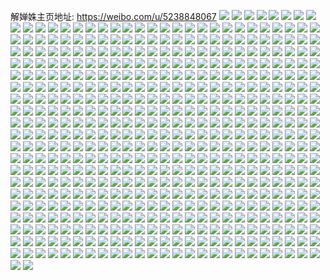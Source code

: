 解婵姝主页地址: https://weibo.com/u/5238848067 
![](https://wx4.sinaimg.cn/mw2000/005IxFHtly1h9jixhx3hij31o0280e81.jpg) 
![](https://wx4.sinaimg.cn/mw2000/005IxFHtly1h8uzhsr3hkj31o0280b2a.jpg) 
![](https://wx4.sinaimg.cn/mw2000/005IxFHtly1h8uzj0gl62j32c0340hdt.jpg) 
![](https://wx4.sinaimg.cn/mw2000/005IxFHtly1h8v0rl3n0vj30wh16vtjm.jpg) 
![](https://wx4.sinaimg.cn/mw2000/005IxFHtly1h7h9q7kjcuj32c0340wnp.jpg) 
![](https://wx4.sinaimg.cn/mw2000/005IxFHtly1h7h9q8rd0fj30xc1a81kx.jpg) 
![](https://wx4.sinaimg.cn/mw2000/005IxFHtly1h7h9xwk79hj32c033v4i3.jpg) 
![](https://wx4.sinaimg.cn/mw2000/005IxFHtly1h6z59knztij30vc15s7j6.jpg) 
![](https://wx4.sinaimg.cn/mw2000/005IxFHtly1h6z59l4xj0j315s0vc7ih.jpg) 
![](https://wx4.sinaimg.cn/mw2000/005IxFHtly1h6z59g32gnj32c0340e81.jpg) 
![](https://wx4.sinaimg.cn/mw2000/005IxFHtly1h6z59fc7bcj32c0340kjl.jpg) 
![](https://wx4.sinaimg.cn/mw2000/005IxFHtly1h6z518f1myj32c03404qq.jpg) 
![](https://wx4.sinaimg.cn/mw2000/005IxFHtly1h6shmy9anjj30u01m4dhs.jpg) 
![](https://wx4.sinaimg.cn/mw2000/005IxFHtly1h6shehufnlj32c0340u0z.jpg) 
![](https://wx4.sinaimg.cn/mw2000/005IxFHtly1h6shdnc5jxj33402c0tlo.jpg) 
![](https://wx4.sinaimg.cn/mw2000/005IxFHtly1h6shdpo63wj33402c0kjn.jpg) 
![](https://wx4.sinaimg.cn/mw2000/005IxFHtly1h6shdtncrxj32c033vqv7.jpg) 
![](https://wx4.sinaimg.cn/mw2000/005IxFHtly1h6shdkds0gj31o0280tl4.jpg) 
![](https://wx4.sinaimg.cn/mw2000/005IxFHtly1h6shll5qtxj30u014ckbj.jpg) 
![](https://wx4.sinaimg.cn/mw2000/005IxFHtly1h6shnrp0v5j30tu0tuwrm.jpg) 
![](https://wx4.sinaimg.cn/mw2000/005IxFHtly1h6shnqxt99j30tu0tujzg.jpg) 
![](https://wx4.sinaimg.cn/mw2000/005IxFHtly1h5qch9gpyvj32c0340u0y.jpg) 
![](https://wx4.sinaimg.cn/mw2000/005IxFHtly1h4wcgkqvtjj30tu0tu7cq.jpg) 
![](https://wx4.sinaimg.cn/mw2000/005IxFHtly1h4wcg18i8aj31420u0k8z.jpg) 
![](https://wx4.sinaimg.cn/mw2000/005IxFHtly1h4wbrwz7ekj31400u07cc.jpg) 
![](https://wx4.sinaimg.cn/mw2000/005IxFHtly1h4wbpx63q4j3340340npf.jpg) 
![](https://wx4.sinaimg.cn/mw2000/005IxFHtly1h4wbpxtjdyj30qr11haju.jpg) 
![](https://wx4.sinaimg.cn/mw2000/005IxFHtly1h4wbpk11pxj30u01hc7c4.jpg) 
![](https://wx4.sinaimg.cn/mw2000/005IxFHtly1h4wbps70vxj32c033vkjl.jpg) 
![](https://wx4.sinaimg.cn/mw2000/005IxFHtly1h4wcok6ujkj33402c0u0z.jpg) 
![](https://wx4.sinaimg.cn/mw2000/005IxFHtly1h4wbr2n6vxj310l0u0jwi.jpg) 
![](https://wx4.sinaimg.cn/mw2000/005IxFHtly1h4wbr1zkodj30u016uqe0.jpg) 
![](https://wx4.sinaimg.cn/mw2000/005IxFHtly1h4wbr07xamj30u01azank.jpg) 
![](https://wx4.sinaimg.cn/mw2000/005IxFHtly1h4wbr1oiijj30u01j2dpi.jpg) 
![](https://wx4.sinaimg.cn/mw2000/005IxFHtly1h4wbr0ttdtj30u012p78n.jpg) 
![](https://wx4.sinaimg.cn/mw2000/005IxFHtly1h4wc1jjrqij30u01337gx.jpg) 
![](https://wx4.sinaimg.cn/mw2000/005IxFHtly1h4wbr2vtg7j30u019qtgd.jpg) 
![](https://wx4.sinaimg.cn/mw2000/005IxFHtly1h4wbr3g6kzj30u01f6k27.jpg) 
![](https://wx4.sinaimg.cn/mw2000/005IxFHtly1h4wbr18jz9j30u01i445c.jpg) 
![](https://wx4.sinaimg.cn/mw2000/005IxFHtly1h4k5pco1q5j32ps1j64qq.jpg) 
![](https://wx4.sinaimg.cn/mw2000/005IxFHtly1h4k5pj4zkvj30wh0ubkb4.jpg) 
![](https://wx4.sinaimg.cn/mw2000/005IxFHtly1h4k5pair57j32c02c0x6p.jpg) 
![](https://wx4.sinaimg.cn/mw2000/005IxFHtly1h4k5pijbidj31hc1hcno4.jpg) 
![](https://wx4.sinaimg.cn/mw2000/005IxFHtly1h4k5pg5inoj31o02801ky.jpg) 
![](https://wx4.sinaimg.cn/mw2000/005IxFHtly1h4k5pgsvsmj31l22bhhdt.jpg) 
![](https://wx4.sinaimg.cn/mw2000/005IxFHtly1h4k5pe4vlcj31o0280u0x.jpg) 
![](https://wx4.sinaimg.cn/mw2000/005IxFHtly1h3u67oa5hwj30ub0uewrw.jpg) 
![](https://wx4.sinaimg.cn/mw2000/005IxFHtly1h3u5wscutkj32ys280x6p.jpg) 
![](https://wx4.sinaimg.cn/mw2000/005IxFHtly1h3u5wt020jj30wh0wddsr.jpg) 
![](https://wx4.sinaimg.cn/mw2000/005IxFHtly1h3u5wvkyplj32c02c0x6q.jpg) 
![](https://wx4.sinaimg.cn/mw2000/005IxFHtly1h3u66wiu1ij30wi1yc1jc.jpg) 
![](https://wx4.sinaimg.cn/mw2000/005IxFHtly1h3u68285v1j31lg27yhdt.jpg) 
![](https://wx4.sinaimg.cn/mw2000/005IxFHtly1h3u66cg5tqj30wi1ef491.jpg) 
![](https://wx4.sinaimg.cn/mw2000/005IxFHtly1h3u66ep97pj30wi0hwwjs.jpg) 
![](https://wx4.sinaimg.cn/mw2000/005IxFHtly1h3u68ngxzkj30u00viqd6.jpg) 
![](https://wx4.sinaimg.cn/mw2000/005IxFHtly1h2oj27dl38j31hc1hchdt.jpg) 
![](https://wx4.sinaimg.cn/mw2000/005IxFHtly1h2oj24i9k9j33403404qs.jpg) 
![](https://wx4.sinaimg.cn/mw2000/005IxFHtly1h2oj20ukn1j3340340x6r.jpg) 
![](https://wx4.sinaimg.cn/mw2000/005IxFHtly1h2oj230ey4j32gh2c0npe.jpg) 
![](https://wx4.sinaimg.cn/mw2000/005IxFHtly1h2oj2bz3vrj32c0340kjo.jpg) 
![](https://wx4.sinaimg.cn/mw2000/005IxFHtly1h2oj1xeam6j33402c0b2b.jpg) 
![](https://wx4.sinaimg.cn/mw2000/005IxFHtly1h2jd306ke0j30wi1ycqj6.jpg) 
![](https://wx4.sinaimg.cn/mw2000/005IxFHtly1h2h675st6xj33402c04qr.jpg) 
![](https://wx4.sinaimg.cn/mw2000/005IxFHtly1h2dfimxeh5j32c0340hdt.jpg) 
![](https://wx4.sinaimg.cn/mw2000/005IxFHtly1h1ooto4wjej31rt1n1hdt.jpg) 
![](https://wx4.sinaimg.cn/mw2000/005IxFHtly1h19lp14t1cj325c2x6e82.jpg) 
![](https://wx4.sinaimg.cn/mw2000/005IxFHtly1h19lp5pzoej32ba32iqv6.jpg) 
![](https://wx4.sinaimg.cn/mw2000/005IxFHtly1h19lozgbs1j32c03407wh.jpg) 
![](https://wx4.sinaimg.cn/mw2000/005IxFHtly1h19lp2hq3wj31nq2tp7qu.jpg) 
![](https://wx4.sinaimg.cn/mw2000/005IxFHtly1h19lp3vigsj32c0340qv5.jpg) 
![](https://wx4.sinaimg.cn/mw2000/005IxFHtly1h19lp9c3cgj31xn2tn4qq.jpg) 
![](https://wx4.sinaimg.cn/mw2000/005IxFHtly1h19lqenp6cj32c0340kjm.jpg) 
![](https://wx4.sinaimg.cn/mw2000/005IxFHtly1h19loxbw5nj32c03407wj.jpg) 
![](https://wx4.sinaimg.cn/mw2000/005IxFHtly1h19lp1u2pbj31nq2nwqmb.jpg) 
![](https://wx4.sinaimg.cn/mw2000/005IxFHtly1h13j7jj0u9j31pu2bnnpd.jpg) 
![](https://wx4.sinaimg.cn/mw2000/005IxFHtly1h13j7in8ltj31o125anpd.jpg) 
![](https://wx4.sinaimg.cn/mw2000/005IxFHtly1h12dydc0t3j31ho1zk7wh.jpg) 
![](https://wx4.sinaimg.cn/mw2000/005IxFHtly1h10cfekwfzj31o02804qq.jpg) 
![](https://wx4.sinaimg.cn/mw2000/005IxFHtly1h10cephq6wj32og1j6qv5.jpg) 
![](https://wx4.sinaimg.cn/mw2000/005IxFHtly1h0tf93lawsj30wi1yc4qp.jpg) 
![](https://wx4.sinaimg.cn/mw2000/005IxFHtly1h0tfg8p5ddj30uk1b1gqx.jpg) 
![](https://wx4.sinaimg.cn/mw2000/005IxFHtly1h0tf89ha5gj30tz0zyjs0.jpg) 
![](https://wx4.sinaimg.cn/mw2000/005IxFHtly1h0t2hb11ioj329s312u0x.jpg) 
![](https://wx4.sinaimg.cn/mw2000/005IxFHtly1h0t2ha82ipj315o1sp1kx.jpg) 
![](https://wx4.sinaimg.cn/mw2000/005IxFHtly1h0opq2e48uj30wi1yce82.jpg) 
![](https://wx4.sinaimg.cn/mw2000/005IxFHtly1h0e1ckxykjj31o0280nnn.jpg) 
![](https://wx4.sinaimg.cn/mw2000/005IxFHtly1h02i7881c7j31o02801ky.jpg) 
![](https://wx4.sinaimg.cn/mw2000/005IxFHtly1gz5a8iwnk1j30wi1ycwvj.jpg) 
![](https://wx4.sinaimg.cn/mw2000/005IxFHtly1gz5a8i8g3xj32c0340x6q.jpg) 
![](https://wx4.sinaimg.cn/mw2000/005IxFHtly1gz5a8c5cyhj32c03404qp.jpg) 
![](https://wx4.sinaimg.cn/mw2000/005IxFHtly1gz5a8cyp07j311c3404qp.jpg) 
![](https://wx4.sinaimg.cn/mw2000/005IxFHtly1gywysdbwrnj32c0340b2a.jpg) 
![](https://wx4.sinaimg.cn/mw2000/005IxFHtly1gy5frgl52uj31fo26lb29.jpg) 
![](https://wx4.sinaimg.cn/mw2000/005IxFHtly1gy5frfvnluj31ic242e81.jpg) 
![](https://wx4.sinaimg.cn/mw2000/005IxFHtly1gxqih0i4ugj32c02c0e83.jpg) 
![](https://wx4.sinaimg.cn/mw2000/005IxFHtly1gxoq6kittkj30wi1yc4j9.jpg) 
![](https://wx4.sinaimg.cn/mw2000/005IxFHtly1gxoq6m8mksj32792bb7wi.jpg) 
![](https://wx4.sinaimg.cn/mw2000/005IxFHtly1gxoq6k4oosj32c02xnqv6.jpg) 
![](https://wx4.sinaimg.cn/mw2000/005IxFHtly1gxoq6lenbuj30wi1mlwkc.jpg) 
![](https://wx4.sinaimg.cn/mw2000/005IxFHtly1gxoq6kut15j309807qjs0.jpg) 
![](https://wx4.sinaimg.cn/mw2000/005IxFHtly1gxdq26csxvj32312311kn.jpg) 
![](https://wx4.sinaimg.cn/mw2000/005IxFHtly1gxdq2cscjnj32801o0x6p.jpg) 
![](https://wx4.sinaimg.cn/mw2000/005IxFHtly1gxdq2e60xvj31sx0u07h2.jpg) 
![](https://wx4.sinaimg.cn/mw2000/005IxFHtly1gxdq237g78j30u00u0di8.jpg) 
![](https://wx4.sinaimg.cn/mw2000/005IxFHtly1gxdq28trprj33402c04qr.jpg) 
![](https://wx4.sinaimg.cn/mw2000/005IxFHtly1gxdq254w9hj32c02c0u0y.jpg) 
![](https://wx4.sinaimg.cn/mw2000/005IxFHtly1gwu3i17hjqj30ty1hok71.jpg) 
![](https://wx4.sinaimg.cn/mw2000/005IxFHtly1gwu3dgaqkwj30rk3407wh.jpg) 
![](https://wx4.sinaimg.cn/mw2000/005IxFHtly1gwu3diqn61j315o32s7wh.jpg) 
![](https://wx4.sinaimg.cn/mw2000/005IxFHtly1gwu3i0p6i9j30u00u04fq.jpg) 
![](https://wx4.sinaimg.cn/mw2000/005IxFHtly1gwfu0cy01xj323r20oe7b.jpg) 
![](https://wx4.sinaimg.cn/mw2000/005IxFHtly1gwfu0951mxj33402c07wj.jpg) 
![](https://wx4.sinaimg.cn/mw2000/005IxFHtly1gwfu0a0uj5j32c016a4qp.jpg) 
![](https://wx4.sinaimg.cn/mw2000/005IxFHtly1gwfu0by0ovj3340340qv7.jpg) 
![](https://wx4.sinaimg.cn/mw2000/005IxFHtly1gwfu063236j32c033y7wj.jpg) 
![](https://wx4.sinaimg.cn/mw2000/005IxFHtly1gwfu0al3ogj30wi1uzgzo.jpg) 
![](https://wx4.sinaimg.cn/mw2000/005IxFHtly1gwfu0dt0soj30wi081dgv.jpg) 
![](https://wx4.sinaimg.cn/mw2000/005IxFHtly1gwfu0dlgkzj30xc1knqky.jpg) 
![](https://wx4.sinaimg.cn/mw2000/005IxFHtly1gwfu07n1s4j32c0340hdw.jpg) 
![](https://wx4.sinaimg.cn/mw2000/005IxFHtly1gw8y2l8t3bj31o0280b2a.jpg) 
![](https://wx4.sinaimg.cn/mw2000/005IxFHtly1gw8y2iqhgcj31o0280b2a.jpg) 
![](https://wx4.sinaimg.cn/mw2000/005IxFHtly1gv7t190o08j615o2veaz102.jpg) 
![](https://wx4.sinaimg.cn/mw2000/005IxFHtly1gv7tiuqwuej615n1q6k6o02.jpg) 
![](https://wx4.sinaimg.cn/mw2000/005IxFHtly1gv7t1vq217j626o0q87nq02.jpg) 
![](https://wx4.sinaimg.cn/mw2000/005IxFHtly1gv7sxl0sh3j633y1m3qv502.jpg) 
![](https://wx4.sinaimg.cn/mw2000/005IxFHtly1gumc47ip1dj61we1web2902.jpg) 
![](https://wx4.sinaimg.cn/mw2000/005IxFHtly1gumc4543xlj62c02c0kjl02.jpg) 
![](https://wx4.sinaimg.cn/mw2000/005IxFHtly1gumc48ipcnj30z00iuadv.jpg) 
![](https://wx4.sinaimg.cn/mw2000/005IxFHtly1gumc994hr3j30wi0rmmzx.jpg) 
![](https://wx4.sinaimg.cn/mw2000/005IxFHtly1guk0frdezuj615o1qi1cu02.jpg) 
![](https://wx4.sinaimg.cn/mw2000/005IxFHtly1gu1hgtje1pj30xc16ctdw.jpg) 
![](https://wx4.sinaimg.cn/mw2000/005IxFHtly1gswwv9gohpj323e2tqnpd.jpg) 
![](https://wx4.sinaimg.cn/mw2000/005IxFHtly1gswwv89xsej32622s7npd.jpg) 
![](https://wx4.sinaimg.cn/mw2000/005IxFHtly1gswwv6th1gj33402c01ky.jpg) 
![](https://wx4.sinaimg.cn/mw2000/005IxFHtly1gswwv4xwzij316o0wwtis.jpg) 
![](https://wx4.sinaimg.cn/mw2000/005IxFHtly1gsviv73bmhj333n1ksx6p.jpg) 
![](https://wx4.sinaimg.cn/mw2000/005IxFHtly1gsgxdtqr4gj33402c0kjn.jpg) 
![](https://wx4.sinaimg.cn/mw2000/005IxFHtly1gsgxdw5cisj33402by7wi.jpg) 
![](https://wx4.sinaimg.cn/mw2000/005IxFHtly1gsgxdv1fqkj31n8173u0x.jpg) 
![](https://wx4.sinaimg.cn/mw2000/005IxFHtly1gseggvg55mj33402c0e86.jpg) 
![](https://wx4.sinaimg.cn/mw2000/005IxFHtly1gsddn9ba8pj33402et7wm.jpg) 
![](https://wx4.sinaimg.cn/mw2000/005IxFHtly1gsddnfdp4xj33402c0kjl.jpg) 
![](https://wx4.sinaimg.cn/mw2000/005IxFHtly1gsddz7cs2qj32c02c07wh.jpg) 
![](https://wx4.sinaimg.cn/mw2000/005IxFHtly1gsddndg0pyj32c02c04qp.jpg) 
![](https://wx4.sinaimg.cn/mw2000/005IxFHtly1gs3nt6aj17j30wh12jgzh.jpg) 
![](https://wx4.sinaimg.cn/mw2000/005IxFHtly1gs1t4ih3x8j30rs1ej178.jpg) 
![](https://wx4.sinaimg.cn/mw2000/005IxFHtly1gs1t4kydf0j30rs172gxv.jpg) 
![](https://wx4.sinaimg.cn/mw2000/005IxFHtly1gs1t4lpehnj32c0340nbk.jpg) 
![](https://wx4.sinaimg.cn/mw2000/005IxFHtly1gs1xap3bcbj322h2lxkjl.jpg) 
![](https://wx4.sinaimg.cn/mw2000/005IxFHtly1grybop3hkbj33402c00yv.jpg) 
![](https://wx4.sinaimg.cn/mw2000/005IxFHtly1grpvb65uq2j32c0340qv5.jpg) 
![](https://wx4.sinaimg.cn/mw2000/005IxFHtly1grlfbxnkigj32c033yu0y.jpg) 
![](https://wx4.sinaimg.cn/mw2000/005IxFHtly1gr9v476rfsj32c0340qv6.jpg) 
![](https://wx4.sinaimg.cn/mw2000/005IxFHtly1gr9v48oulpj32c0340kjm.jpg) 
![](https://wx4.sinaimg.cn/mw2000/005IxFHtly1gr9v4c0dffj33402c04qq.jpg) 
![](https://wx4.sinaimg.cn/mw2000/005IxFHtly1gr9v44rl9dj32ro2askjl.jpg) 
![](https://wx4.sinaimg.cn/mw2000/005IxFHtly1gr9v4a9x6gj32c0340npd.jpg) 
![](https://wx4.sinaimg.cn/mw2000/005IxFHtly1gr9v45sr2jj33402c0u0x.jpg) 
![](https://wx4.sinaimg.cn/mw2000/005IxFHtly1gr9v43xdsvj324l2pkb29.jpg) 
![](https://wx4.sinaimg.cn/mw2000/005IxFHtly1gr9uf25bwsj32c0340qv6.jpg) 
![](https://wx4.sinaimg.cn/mw2000/005IxFHtly1gr9uez451lj33402c07wj.jpg) 
![](https://wx4.sinaimg.cn/mw2000/005IxFHtly1gr9v4cx3tbj33402c0ni4.jpg) 
![](https://wx4.sinaimg.cn/mw2000/005IxFHtly1gr9v4en6v8j33402c04qp.jpg) 
![](https://wx4.sinaimg.cn/mw2000/005IxFHtly1gr9uf9byozj33402c07wj.jpg) 
![](https://wx4.sinaimg.cn/mw2000/005IxFHtly1gr9v42xaxdj33332bbkjm.jpg) 
![](https://wx4.sinaimg.cn/mw2000/005IxFHtly1gr9v4g9qlyj32c03401kz.jpg) 
![](https://wx4.sinaimg.cn/mw2000/005IxFHtly1gr9v5gvth4j33402c0b2b.jpg) 
![](https://wx4.sinaimg.cn/mw2000/005IxFHtly1gr8y2jf695j31sc2dstg7.jpg) 
![](https://wx4.sinaimg.cn/mw2000/005IxFHtly1gr8y2kvcvej32c02c01kx.jpg) 
![](https://wx4.sinaimg.cn/mw2000/005IxFHtly1gr8y2hltrhj32c02c0b29.jpg) 
![](https://wx4.sinaimg.cn/mw2000/005IxFHtly1gqtsksam7nj32c02pp7wi.jpg) 
![](https://wx4.sinaimg.cn/mw2000/005IxFHtly1gqtsrwsfbrj32c02a7hdt.jpg) 
![](https://wx4.sinaimg.cn/mw2000/005IxFHtly1gqpbkyoz9vj33402c07wi.jpg) 
![](https://wx4.sinaimg.cn/mw2000/005IxFHtly1gqpbkujfs5j32c02c0qv5.jpg) 
![](https://wx4.sinaimg.cn/mw2000/005IxFHtly1gqpbkvzrtpj32c02c07wh.jpg) 
![](https://wx4.sinaimg.cn/mw2000/005IxFHtly1gqpbudidlmj32c02c0b29.jpg) 
![](https://wx4.sinaimg.cn/mw2000/005IxFHtly1gqosnh18yyj30u00u0h1j.jpg) 
![](https://wx4.sinaimg.cn/mw2000/005IxFHtly1gqfvw1px4hj31r71mf4qp.jpg) 
![](https://wx4.sinaimg.cn/mw2000/005IxFHtly1gqfoa592acj32bb3321ky.jpg) 
![](https://wx4.sinaimg.cn/mw2000/005IxFHtly1gq91vz3yjnj32c0340b2f.jpg) 
![](https://wx4.sinaimg.cn/mw2000/005IxFHtly1gq91vwlgq7j32c0340hdy.jpg) 
![](https://wx4.sinaimg.cn/mw2000/005IxFHtly1gq8uxp10o8j32c02c0qv5.jpg) 
![](https://wx4.sinaimg.cn/mw2000/005IxFHtly1gprsanus4zj31vm2mk4qp.jpg) 
![](https://wx4.sinaimg.cn/mw2000/005IxFHtly1gprsb175nlj32ao2lku0x.jpg) 
![](https://wx4.sinaimg.cn/mw2000/005IxFHtly1gprsawrsomj32c02z8qv6.jpg) 
![](https://wx4.sinaimg.cn/mw2000/005IxFHtly1gprsapic52j325n2hj4qp.jpg) 
![](https://wx4.sinaimg.cn/mw2000/005IxFHtly1gprsfiojk6j32c02hw4qs.jpg) 
![](https://wx4.sinaimg.cn/mw2000/005IxFHtly1gprsaqy6u0j31w928vql0.jpg) 
![](https://wx4.sinaimg.cn/mw2000/005IxFHtly1gprsbxhcx2j31tc2e4h6n.jpg) 
![](https://wx4.sinaimg.cn/mw2000/005IxFHtly1gprsamb6hoj31x41x61f5.jpg) 
![](https://wx4.sinaimg.cn/mw2000/005IxFHtly1gprsb3a0jmj32zl1up4qp.jpg) 
![](https://wx4.sinaimg.cn/mw2000/005IxFHtly1gprsaza9t7j324k2kphdt.jpg) 
![](https://wx4.sinaimg.cn/mw2000/005IxFHtly1gprb230vi4j32c02c0kjl.jpg) 
![](https://wx4.sinaimg.cn/mw2000/005IxFHtly1gpf1bf48twj30rq25w4qp.jpg) 
![](https://wx4.sinaimg.cn/mw2000/005IxFHtly1gpf1f2wequj32c0340e82.jpg) 
![](https://wx4.sinaimg.cn/mw2000/005IxFHtly1gpf1b7sly9j30kw1yntgw.jpg) 
![](https://wx4.sinaimg.cn/mw2000/005IxFHtly1gpf1banrbaj32c0340qva.jpg) 
![](https://wx4.sinaimg.cn/mw2000/005IxFHtly1gpf1be4jsej32c03407wi.jpg) 
![](https://wx4.sinaimg.cn/mw2000/005IxFHtly1gpf1bcrgoxj33402c0b2d.jpg) 
![](https://wx4.sinaimg.cn/mw2000/005IxFHtly1gpf1bgdy9ij32802yokjm.jpg) 
![](https://wx4.sinaimg.cn/mw2000/005IxFHtly1gpf1f5swfnj33402c0e85.jpg) 
![](https://wx4.sinaimg.cn/mw2000/005IxFHtly1gpf1b7gnqhj30kw0k00wi.jpg) 
![](https://wx4.sinaimg.cn/mw2000/005IxFHtly1gpf1b6i8ipj32c02c0kjw.jpg) 
![](https://wx4.sinaimg.cn/mw2000/005IxFHtly1gp6gq6n24ij32c02c0npd.jpg) 
![](https://wx4.sinaimg.cn/mw2000/005IxFHtly1gp5flg8i1kj32c02c0npd.jpg) 
![](https://wx4.sinaimg.cn/mw2000/005IxFHtly1gp4nj7shguj32c02c0npe.jpg) 
![](https://wx4.sinaimg.cn/mw2000/005IxFHtly1gp4njhfkbjj32c02c0npe.jpg) 
![](https://wx4.sinaimg.cn/mw2000/005IxFHtly1gp4njfwwxhj32c02c0u0y.jpg) 
![](https://wx4.sinaimg.cn/mw2000/005IxFHtly1gp4njdcxx3j32c0340npe.jpg) 
![](https://wx4.sinaimg.cn/mw2000/005IxFHtly1gp4njet2frj32c02c04qr.jpg) 
![](https://wx4.sinaimg.cn/mw2000/005IxFHtly1gp4nj91217j32802yoe82.jpg) 
![](https://wx4.sinaimg.cn/mw2000/005IxFHtly1gp4njb7r9mj30kw0qfdlh.jpg) 
![](https://wx4.sinaimg.cn/mw2000/005IxFHtly1gp4njato35j32802yo4qq.jpg) 
![](https://wx4.sinaimg.cn/mw2000/005IxFHtly1gp4njc613xj333y25b4qp.jpg) 
![](https://wx4.sinaimg.cn/mw2000/005IxFHtly1goxo800yoaj31cw0u0jy7.jpg) 
![](https://wx4.sinaimg.cn/mw2000/005IxFHtly1goxlwtsn78j325521vx6p.jpg) 
![](https://wx4.sinaimg.cn/mw2000/005IxFHtly1got0zji8z6j32c03404qp.jpg) 
![](https://wx4.sinaimg.cn/mw2000/005IxFHtly1gooas8zbnvj31o0280b29.jpg) 
![](https://wx4.sinaimg.cn/mw2000/005IxFHtly1gohffcrixij32c02c0b29.jpg) 
![](https://wx4.sinaimg.cn/mw2000/005IxFHtly1gohffqammjj31o0280b29.jpg) 
![](https://wx4.sinaimg.cn/mw2000/005IxFHtly1gofxa72mwzj32bb332b2a.jpg) 
![](https://wx4.sinaimg.cn/mw2000/005IxFHtly1gofxa831ntj31qh2bbhdt.jpg) 
![](https://wx4.sinaimg.cn/mw2000/005IxFHtly1gof61ge983j30wh09uq3p.jpg) 
![](https://wx4.sinaimg.cn/mw2000/005IxFHtly1godzjb1u81j31o0280hdt.jpg) 
![](https://wx4.sinaimg.cn/mw2000/005IxFHtly1godzjbyms8j31o0280hdt.jpg) 
![](https://wx4.sinaimg.cn/mw2000/005IxFHtly1gnvbic1fzaj32c02c01ky.jpg) 
![](https://wx4.sinaimg.cn/mw2000/005IxFHtly1gnubmk6eafj33402c04qr.jpg) 
![](https://wx4.sinaimg.cn/mw2000/005IxFHtly1gqv2cthzc3j31mc25s1kx.jpg) 
![](https://wx4.sinaimg.cn/mw2000/005IxFHtly1gnubmdz61dj33402c01kz.jpg) 
![](https://wx4.sinaimg.cn/mw2000/005IxFHtly1gnubmu7p4ij31sl1uutfo.jpg) 
![](https://wx4.sinaimg.cn/mw2000/005IxFHtly1gqv2cvhjvej31mc25sh7o.jpg) 
![](https://wx4.sinaimg.cn/mw2000/005IxFHtly1gnubmndc8ej33402c0hdu.jpg) 
![](https://wx4.sinaimg.cn/mw2000/005IxFHtly1gnqwrztd1ej30rs0vwahr.jpg) 
![](https://wx4.sinaimg.cn/mw2000/005IxFHtly1gnqwrwyywpj30rs0u7dp0.jpg) 
![](https://wx4.sinaimg.cn/mw2000/005IxFHtly1gnqwrz7sxij30rs0zy47m.jpg) 
![](https://wx4.sinaimg.cn/mw2000/005IxFHtly1gnqwrycrwsj30rs10udsj.jpg) 
![](https://wx4.sinaimg.cn/mw2000/005IxFHtly1gnk3cvwsmcj3340340hdu.jpg) 
![](https://wx4.sinaimg.cn/mw2000/005IxFHtly1gnk3cueavbj32c0340hdu.jpg) 
![](https://wx4.sinaimg.cn/mw2000/005IxFHtly1gnk3cqqt5dj3340340b2a.jpg) 
![](https://wx4.sinaimg.cn/mw2000/005IxFHtly1gnk3cssmy3j3340340kjo.jpg) 
![](https://wx4.sinaimg.cn/mw2000/005IxFHtly1gnk3cp3dz5j30rs2kq7lx.jpg) 
![](https://wx4.sinaimg.cn/mw2000/005IxFHtly1gnk3co44k3j32bb2bb1ky.jpg) 
![](https://wx4.sinaimg.cn/mw2000/005IxFHtly1gnithn5jv0j30rs55119h.jpg) 
![](https://wx4.sinaimg.cn/mw2000/005IxFHtly1gnge7pqj0ij32c0340u0x.jpg) 
![](https://wx4.sinaimg.cn/mw2000/005IxFHtly1gnge7p2bzzj32c0340kjl.jpg) 
![](https://wx4.sinaimg.cn/mw2000/005IxFHtly1gncccjokkkj32c02c0wxk.jpg) 
![](https://wx4.sinaimg.cn/mw2000/005IxFHtly1gn63mx9sxbj334033yhdv.jpg) 
![](https://wx4.sinaimg.cn/mw2000/005IxFHtly1gn51dnc1wyj32yo2yo4qq.jpg) 
![](https://wx4.sinaimg.cn/mw2000/005IxFHtly1gn3qfvm3qgj30wh0ohq4j.jpg) 
![](https://wx4.sinaimg.cn/mw2000/005IxFHtly1gmuhmke5f1j330h30hhdu.jpg) 
![](https://wx4.sinaimg.cn/mw2000/005IxFHtly1gmk6kd4bgnj32c03401kz.jpg) 
![](https://wx4.sinaimg.cn/mw2000/005IxFHtly1gmk6kbqvu8j3340340x6r.jpg) 
![](https://wx4.sinaimg.cn/mw2000/005IxFHtly1gmeeopmjshj32c02c0u0x.jpg) 
![](https://wx4.sinaimg.cn/mw2000/005IxFHtly1gma4t0pc3uj32c02c0n2h.jpg) 
![](https://wx4.sinaimg.cn/mw2000/005IxFHtly1gm7k2gxuo6j30u00n3e81.jpg) 
![](https://wx4.sinaimg.cn/mw2000/005IxFHtly1gm7juzi6hrj33402c0hdt.jpg) 
![](https://wx4.sinaimg.cn/mw2000/005IxFHtly1gm7juw59qcj32c02c0npd.jpg) 
![](https://wx4.sinaimg.cn/mw2000/005IxFHtly1gm7juyuaucj30wi05mjrp.jpg) 
![](https://wx4.sinaimg.cn/mw2000/005IxFHtly1gm7juslmhqj32yo2yox6q.jpg) 
![](https://wx4.sinaimg.cn/mw2000/005IxFHtly1gm7juyptqej30wi0e5mzp.jpg) 
![](https://wx4.sinaimg.cn/mw2000/005IxFHtly1gm6bq5oixzj32c0340b2b.jpg) 
![](https://wx4.sinaimg.cn/mw2000/005IxFHtly1gm6bqiamwdj32c02c07wh.jpg) 
![](https://wx4.sinaimg.cn/mw2000/005IxFHtly1gm6bqbi6pyj33402c04qq.jpg) 
![](https://wx4.sinaimg.cn/mw2000/005IxFHtly1gm6bqowid2j32c02c04qq.jpg) 
![](https://wx4.sinaimg.cn/mw2000/005IxFHtly1gm6bpzesonj32c02c0b29.jpg) 
![](https://wx4.sinaimg.cn/mw2000/005IxFHtly1gm6bqd95szj30wh0mntba.jpg) 
![](https://wx4.sinaimg.cn/mw2000/005IxFHtly1gm6bqdz6tmj32s31ctnmf.jpg) 
![](https://wx4.sinaimg.cn/mw2000/005IxFHtly1gm6bqgpzv0j32c02c04ke.jpg) 
![](https://wx4.sinaimg.cn/mw2000/005IxFHtly1gm6bqkk7oej30u00k0763.jpg) 
![](https://wx4.sinaimg.cn/mw2000/005IxFHtly1gm6bq1lzljj31o018zh65.jpg) 
![](https://wx4.sinaimg.cn/mw2000/005IxFHtly1gm6bqf5usgj324w24wtna.jpg) 
![](https://wx4.sinaimg.cn/mw2000/005IxFHtly1gm6bqlh0m0j33402c07wh.jpg) 
![](https://wx4.sinaimg.cn/mw2000/005IxFHtly1gm6bq7qb55j32c02c04qp.jpg) 
![](https://wx4.sinaimg.cn/mw2000/005IxFHtly1gm6bqqiqilj32c02c07wh.jpg) 
![](https://wx4.sinaimg.cn/mw2000/005IxFHtly1gm3fm5rlooj30wh0ha0uc.jpg) 
![](https://wx4.sinaimg.cn/mw2000/005IxFHtly1gm3fm3vwegj30ku1cg78p.jpg) 
![](https://wx4.sinaimg.cn/mw2000/005IxFHtly1gm3fphpjj0j30wg1h2n1t.jpg) 
![](https://wx4.sinaimg.cn/mw2000/005IxFHtly1gm3fm5htx4j30wi1eaq83.jpg) 
![](https://wx4.sinaimg.cn/mw2000/005IxFHtly1gm3fm43xt5j30ku11wae4.jpg) 
![](https://wx4.sinaimg.cn/mw2000/005IxFHtly1gm3fm57l47j30wi16nq84.jpg) 
![](https://wx4.sinaimg.cn/mw2000/005IxFHtly1glzdkqxl88j33402c01ky.jpg) 
![](https://wx4.sinaimg.cn/mw2000/005IxFHtly1gly7cmkhvpj32c02c0kjl.jpg) 
![](https://wx4.sinaimg.cn/mw2000/005IxFHtly1glsezw6xrzj30wi0l1dis.jpg) 
![](https://wx4.sinaimg.cn/mw2000/005IxFHtly1glruwjyg3aj322o3414qq.jpg) 
![](https://wx4.sinaimg.cn/mw2000/005IxFHtly1glruwlj3oaj3341341npg.jpg) 
![](https://wx4.sinaimg.cn/mw2000/005IxFHtly1glr6wlebcbj33402c0tj4.jpg) 
![](https://wx4.sinaimg.cn/mw2000/005IxFHtly1gljr09ouvaj30rs15ona6.jpg) 
![](https://wx4.sinaimg.cn/mw2000/005IxFHtly1glc80xv7ioj30wh12jtdq.jpg) 
![](https://wx4.sinaimg.cn/mw2000/005IxFHtly1gl9avcyhzpj33402c04qq.jpg) 
![](https://wx4.sinaimg.cn/mw2000/005IxFHtly1gl9av7g9u1j31m61ee1kx.jpg) 
![](https://wx4.sinaimg.cn/mw2000/005IxFHtly1gl9avl2xlhj32c02c0kjm.jpg) 
![](https://wx4.sinaimg.cn/mw2000/005IxFHtly1gl9avjdbw0j32c02c0b2a.jpg) 
![](https://wx4.sinaimg.cn/mw2000/005IxFHtly1gl9avifkioj32by1ulu0x.jpg) 
![](https://wx4.sinaimg.cn/mw2000/005IxFHtly1gl9av8p2atj33402c07wi.jpg) 
![](https://wx4.sinaimg.cn/mw2000/005IxFHtly1gl9avp7zlrj33402c0b2d.jpg) 
![](https://wx4.sinaimg.cn/mw2000/005IxFHtly1gl9avmlkfej32c02c0u0y.jpg) 
![](https://wx4.sinaimg.cn/mw2000/005IxFHtly1gl9avb4ukdj32c02c04qp.jpg) 
![](https://wx4.sinaimg.cn/mw2000/005IxFHtly1gl7f2m8av9j31o01o0b29.jpg) 
![](https://wx4.sinaimg.cn/mw2000/005IxFHtly1gl7f2n0ovrj31vw1grnb8.jpg) 
![](https://wx4.sinaimg.cn/mw2000/005IxFHtly1gl7f2krw7jj32yo280u0z.jpg) 
![](https://wx4.sinaimg.cn/mw2000/005IxFHtly1gl7f2nql0zj32c0340b2a.jpg) 
![](https://wx4.sinaimg.cn/mw2000/005IxFHtly1gli3x5850vj334033yb2d.jpg) 
![](https://wx4.sinaimg.cn/mw2000/005IxFHtly1gl7f2omigfj31o01o0npd.jpg) 
![](https://wx4.sinaimg.cn/mw2000/005IxFHtly1gkuw0s68ulj30wi1ycu13.jpg) 
![](https://wx4.sinaimg.cn/mw2000/005IxFHtly1gkuw4zypilj33402c0azw.jpg) 
![](https://wx4.sinaimg.cn/mw2000/005IxFHtly1gkuw4te4s3j32802yoqvf.jpg) 
![](https://wx4.sinaimg.cn/mw2000/005IxFHtly1gkt2xm5o5vj30wi1ycx6q.jpg) 
![](https://wx4.sinaimg.cn/mw2000/005IxFHtly1gkt2upjxftj31o0280npd.jpg) 
![](https://wx4.sinaimg.cn/mw2000/005IxFHtly1gkq8eg3muvj32yo280e8d.jpg) 
![](https://wx4.sinaimg.cn/mw2000/005IxFHtly1gkq8ebs04uj333y1x5u0x.jpg) 
![](https://wx4.sinaimg.cn/mw2000/005IxFHtly1gknedr4rmmj313u0tu1kx.jpg) 
![](https://wx4.sinaimg.cn/mw2000/005IxFHtly1gkne883q4qj33402c0e82.jpg) 
![](https://wx4.sinaimg.cn/mw2000/005IxFHtly1gknedtaud5j30u00mih8w.jpg) 
![](https://wx4.sinaimg.cn/mw2000/005IxFHtly1gkmoiwa0y1j32c0340qv6.jpg) 
![](https://wx4.sinaimg.cn/mw2000/005IxFHtly1gk6jof6qfwj32yo280x6q.jpg) 
![](https://wx4.sinaimg.cn/mw2000/005IxFHtly1gk6jobacq0j32yo280e83.jpg) 
![](https://wx4.sinaimg.cn/mw2000/005IxFHtly1gk6jo6gf0dj32yo280b2b.jpg) 
![](https://wx4.sinaimg.cn/mw2000/005IxFHtly1gk2x4auanrj32c02lhe81.jpg) 
![](https://wx4.sinaimg.cn/mw2000/005IxFHtly1gjtrgnps3vj31z41clx6q.jpg) 
![](https://wx4.sinaimg.cn/mw2000/005IxFHtly1gji6gsi7o5j33y82you0z.jpg) 
![](https://wx4.sinaimg.cn/mw2000/005IxFHtly1gjfbv1hemqj32yo280npg.jpg) 
![](https://wx4.sinaimg.cn/mw2000/005IxFHtly1gjfbv571v3j32yo280e84.jpg) 
![](https://wx4.sinaimg.cn/mw2000/005IxFHtly1gjfbv6urvfj31kw16onpe.jpg) 
![](https://wx4.sinaimg.cn/mw2000/005IxFHtly1gjfbva82eoj31404jm1l1.jpg) 
![](https://wx4.sinaimg.cn/mw2000/005IxFHtly1gjfbvc3d7aj31401o2kjl.jpg) 
![](https://wx4.sinaimg.cn/mw2000/005IxFHtly1gjfbvd2c4hj310r1i37wh.jpg) 
![](https://wx4.sinaimg.cn/mw2000/005IxFHtly1gjfbvfgk8kj32x12c04qr.jpg) 
![](https://wx4.sinaimg.cn/mw2000/005IxFHtly1gjfbvhva55j31403tax6r.jpg) 
![](https://wx4.sinaimg.cn/mw2000/005IxFHtly1gjfbvob45gj31403ahb2b.jpg) 
![](https://wx4.sinaimg.cn/mw2000/005IxFHtly1gjfbvk3rp9j31402yte83.jpg) 
![](https://wx4.sinaimg.cn/mw2000/005IxFHtly1gjfbvm7l9cj316o1kw4qq.jpg) 
![](https://wx4.sinaimg.cn/mw2000/005IxFHtly1gjfbw0e01oj32yo280qv7.jpg) 
![](https://wx4.sinaimg.cn/mw2000/005IxFHtly1gjfbvpgcaaj316o1kwhdt.jpg) 
![](https://wx4.sinaimg.cn/mw2000/005IxFHtly1gjfbvqven0j31kw16ox6p.jpg) 
![](https://wx4.sinaimg.cn/mw2000/005IxFHtly1gjfbvtikzkj31z41z4hdw.jpg) 
![](https://wx4.sinaimg.cn/mw2000/005IxFHtly1gjfbvuxqddj31401o24qq.jpg) 
![](https://wx4.sinaimg.cn/mw2000/005IxFHtly1gjfbvxefrpj31z41z47wk.jpg) 
![](https://wx4.sinaimg.cn/mw2000/005IxFHtly1gjfbvyfb3kj31401lhb29.jpg) 
![](https://wx4.sinaimg.cn/mw2000/005IxFHtly1gjb3bg0avzj32c0340e84.jpg) 
![](https://wx4.sinaimg.cn/mw2000/005IxFHtly1gj8w7xeo0nj31hc1z4x6p.jpg) 
![](https://wx4.sinaimg.cn/mw2000/005IxFHtly1gj8w7wgkj2j31hc1z4x6p.jpg) 
![](https://wx4.sinaimg.cn/mw2000/005IxFHtly1gizrnc2rzrj30u01pcn5l.jpg) 
![](https://wx4.sinaimg.cn/mw2000/005IxFHtly1gizrnclxm1j30u007ygm7.jpg) 
![](https://wx4.sinaimg.cn/mw2000/005IxFHtly1giymwlpdrnj31z41z4npd.jpg) 
![](https://wx4.sinaimg.cn/mw2000/005IxFHtly1giymvmubdvj31mc1mce81.jpg) 
![](https://wx4.sinaimg.cn/mw2000/005IxFHtly1giw5hf4o4mj30u0140qp8.jpg) 
![](https://wx4.sinaimg.cn/mw2000/005IxFHtly1giw5hcs4hcj30u0140k7n.jpg) 
![](https://wx4.sinaimg.cn/mw2000/005IxFHtly1giw5hdkxnlj30u01404fy.jpg) 
![](https://wx4.sinaimg.cn/mw2000/005IxFHtly1giw5hebctdj30u0140wug.jpg) 
![](https://wx4.sinaimg.cn/mw2000/005IxFHtly1girntknaroj30u014014x.jpg) 
![](https://wx4.sinaimg.cn/mw2000/005IxFHtly1girntl79onj30u0140tll.jpg) 
![](https://wx4.sinaimg.cn/mw2000/005IxFHtly1gilyo3m8q3j30u0140h7e.jpg) 
![](https://wx4.sinaimg.cn/mw2000/005IxFHtly1gikkaba6djj31w01w0npd.jpg) 
![](https://wx4.sinaimg.cn/mw2000/005IxFHtly1gicoh6thcjj31403d8x6p.jpg) 
![](https://wx4.sinaimg.cn/mw2000/005IxFHtly1gicohr4fwkj31401vh4it.jpg) 
![](https://wx4.sinaimg.cn/mw2000/005IxFHtly1giaggtafo9j30u0140as9.jpg) 
![](https://wx4.sinaimg.cn/mw2000/005IxFHtly1giaggupn1kj31s01c0b2a.jpg) 
![](https://wx4.sinaimg.cn/mw2000/005IxFHtly1giaggsi5pcj31400u04bu.jpg) 
![](https://wx4.sinaimg.cn/mw2000/005IxFHtly1gi4m6tz6q3j30u0140tkz.jpg) 
![](https://wx4.sinaimg.cn/mw2000/005IxFHtly1gi4m6t4irnj30u0140qkf.jpg) 
![](https://wx4.sinaimg.cn/mw2000/005IxFHtly1gi4m6s6jfcj30u013hgux.jpg) 
![](https://wx4.sinaimg.cn/mw2000/005IxFHtly1gi4m6rg65tj31hc1z4x6p.jpg) 
![](https://wx4.sinaimg.cn/mw2000/005IxFHtly1gi3ds4z4ptj320s20sb29.jpg) 
![](https://wx4.sinaimg.cn/mw2000/005IxFHtly1gi3ds7fx95j32062oc7wi.jpg) 
![](https://wx4.sinaimg.cn/mw2000/005IxFHtly1ghu86rioybj32he1awhdt.jpg) 
![](https://wx4.sinaimg.cn/mw2000/005IxFHtly1ghmipafp3rj31hc1mbnpe.jpg) 
![](https://wx4.sinaimg.cn/mw2000/005IxFHtly1ghmipbm055j33402c01kz.jpg) 
![](https://wx4.sinaimg.cn/mw2000/005IxFHtly1ghmip9r0cqj31h80ygqup.jpg) 
![](https://wx4.sinaimg.cn/mw2000/005IxFHtly1ghkqyd9pz6j30u00ne14t.jpg) 
![](https://wx4.sinaimg.cn/mw2000/005IxFHtly1gh3v8giav3j30u01401kx.jpg) 
![](https://wx4.sinaimg.cn/mw2000/005IxFHtly1gh3v8g0ws2j30u0140h67.jpg) 
![](https://wx4.sinaimg.cn/mw2000/005IxFHtly1gh3v8fk85pj31w01w01j1.jpg) 
![](https://wx4.sinaimg.cn/mw2000/005IxFHtly1gh3v8ccxapj32c0340b2b.jpg) 
![](https://wx4.sinaimg.cn/mw2000/005IxFHtly1gh3v8eik9xj33y82yokjp.jpg) 
![](https://wx4.sinaimg.cn/mw2000/005IxFHtly1gh3v8akuovj30u0140tkg.jpg) 
![](https://wx4.sinaimg.cn/mw2000/005IxFHtly1gh14cs0zmzj31w01w07wi.jpg) 
![](https://wx4.sinaimg.cn/mw2000/005IxFHtly1gh02eb0aplj30u00q3tdr.jpg) 
![](https://wx4.sinaimg.cn/mw2000/005IxFHtly1ggxt53vd0ej31400u0av4.jpg) 
![](https://wx4.sinaimg.cn/mw2000/005IxFHtly1ggxt54js7kj30xc18g4qp.jpg) 
![](https://wx4.sinaimg.cn/mw2000/005IxFHtly1ggxt535i9hj31kw1kwe83.jpg) 
![](https://wx4.sinaimg.cn/mw2000/005IxFHtly1ggxt56c35bj31kw1hub2a.jpg) 
![](https://wx4.sinaimg.cn/mw2000/005IxFHtly1ggxt51qiz5j30u00tddp7.jpg) 
![](https://wx4.sinaimg.cn/mw2000/005IxFHtly1ggwgwn4pj8j30u01diwhz.jpg) 
![](https://wx4.sinaimg.cn/mw2000/005IxFHtly1ggwd9tdou4j30u01p67bl.jpg) 
![](https://wx4.sinaimg.cn/mw2000/005IxFHtly1gig2fpd9v1j31kw16o7wi.jpg) 
![](https://wx4.sinaimg.cn/mw2000/005IxFHtly1gg1gssm2slj30qo11ttpc.jpg) 
![](https://wx4.sinaimg.cn/mw2000/005IxFHtly1gg1gst0clzj30qo0x8h1k.jpg) 
![](https://wx4.sinaimg.cn/mw2000/005IxFHtly1gg1gst9qt9j30u00u0jx1.jpg) 
![](https://wx4.sinaimg.cn/mw2000/005IxFHtly1gig2bldr44j30u0140qjk.jpg) 
![](https://wx4.sinaimg.cn/mw2000/005IxFHtly1gig2blq7npj30u01s648l.jpg) 
![](https://wx4.sinaimg.cn/mw2000/005IxFHtly1gig2bkqsi8j31hc1z4kjm.jpg) 
![](https://wx4.sinaimg.cn/mw2000/005IxFHtly1gig2bmvlcsj31z42mte82.jpg) 
![](https://wx4.sinaimg.cn/mw2000/005IxFHtly1gig2bndo93j30u00u0tgv.jpg) 
![](https://wx4.sinaimg.cn/mw2000/005IxFHtly1gig2bjb3zoj31c02dckjo.jpg) 
![](https://wx4.sinaimg.cn/mw2000/005IxFHtly1gfnjgbit2lj30ew0kcacw.jpg) 
![](https://wx4.sinaimg.cn/mw2000/005IxFHtly1gfnir6p2dlj30u010k786.jpg) 
![](https://wx4.sinaimg.cn/mw2000/005IxFHtly1gfnir704x8j30u010b0wc.jpg) 
![](https://wx4.sinaimg.cn/mw2000/005IxFHtly1gfnir6anizj30u010hgos.jpg) 
![](https://wx4.sinaimg.cn/mw2000/005IxFHtly1gfl2rbdb61j30u00xun2v.jpg) 
![](https://wx4.sinaimg.cn/mw2000/005IxFHtly1gfcz7i2qe1j32c03404qt.jpg) 
![](https://wx4.sinaimg.cn/mw2000/005IxFHtly1gfcz787765j31z41hc7wi.jpg) 
![](https://wx4.sinaimg.cn/mw2000/005IxFHtly1gfcz6ysckjj30u00ucnjn.jpg) 
![](https://wx4.sinaimg.cn/mw2000/005IxFHtly1gfcz74yyzaj316o1kw1kx.jpg) 
![](https://wx4.sinaimg.cn/mw2000/005IxFHtly1gfcz7d07moj31o0280u0x.jpg) 
![](https://wx4.sinaimg.cn/mw2000/005IxFHtly1gfczaofo5ej31hc1z41ky.jpg) 
![](https://wx4.sinaimg.cn/mw2000/005IxFHtly1gfcz710ckyj31hc1z4kjl.jpg) 
![](https://wx4.sinaimg.cn/mw2000/005IxFHtly1gfcz72jx2oj31hc1z41ky.jpg) 
![](https://wx4.sinaimg.cn/mw2000/005IxFHtly1gfcz6v7xbjj31hc1z41ky.jpg) 
![](https://wx4.sinaimg.cn/mw2000/005IxFHtly1gfcz7lvmzfj31hc1z4u0y.jpg) 
![](https://wx4.sinaimg.cn/mw2000/005IxFHtly1gfbtbg3bk5j30u0140e1m.jpg) 
![](https://wx4.sinaimg.cn/mw2000/005IxFHtly1gf2hxq09xbj31hc1z4kjl.jpg) 
![](https://wx4.sinaimg.cn/mw2000/005IxFHtly1gf2hxr20urj31hc1z47wh.jpg) 
![](https://wx4.sinaimg.cn/mw2000/005IxFHtly1gf1mjshy07j31400u0tkr.jpg) 
![](https://wx4.sinaimg.cn/mw2000/005IxFHtly1gez8et3jxej30u01fyk4e.jpg) 
![](https://wx4.sinaimg.cn/mw2000/005IxFHtly1gez8etpuyzj31400zu1kx.jpg) 
![](https://wx4.sinaimg.cn/mw2000/005IxFHtly1gez8eslwdij315o1s6b29.jpg) 
![](https://wx4.sinaimg.cn/mw2000/005IxFHtly1gevqwrd4jqj30sc0w0wlg.jpg) 
![](https://wx4.sinaimg.cn/mw2000/005IxFHtly1gevqwjjhhrj30u00u0x0g.jpg) 
![](https://wx4.sinaimg.cn/mw2000/005IxFHtly1gevqwmdh31j30u0140e3s.jpg) 
![](https://wx4.sinaimg.cn/mw2000/005IxFHtly1gevqwni05vj30u01407ls.jpg) 
![](https://wx4.sinaimg.cn/mw2000/005IxFHtly1gevqwekpuvj32dc2dc7wk.jpg) 
![](https://wx4.sinaimg.cn/mw2000/005IxFHtly1gevqwiewjhj31hc1z4u0y.jpg) 
![](https://wx4.sinaimg.cn/mw2000/005IxFHtly1gevqwq3kf8j31hc1z4qv6.jpg) 
![](https://wx4.sinaimg.cn/mw2000/005IxFHtly1gevqwa1aonj30u00u01ba.jpg) 
![](https://wx4.sinaimg.cn/mw2000/005IxFHtly1gevqwl99g1j315o337b2a.jpg) 
![](https://wx4.sinaimg.cn/mw2000/005IxFHtly1ges3i10f51j31hc1rve81.jpg) 
![](https://wx4.sinaimg.cn/mw2000/005IxFHtly1genrjhim7wj316i1o07wi.jpg) 
![](https://wx4.sinaimg.cn/mw2000/005IxFHtly1genrjidgw2j315o15oqme.jpg) 
![](https://wx4.sinaimg.cn/mw2000/005IxFHtly1genrjfu4nyj31901o04qq.jpg) 
![](https://wx4.sinaimg.cn/mw2000/005IxFHtly1genrj5vlx3j30i80e0wki.jpg) 
![](https://wx4.sinaimg.cn/mw2000/005IxFHtly1genrjcsbmyj31o01o0x6p.jpg) 
![](https://wx4.sinaimg.cn/mw2000/005IxFHtly1genrj97r5zj30mg1o0e81.jpg) 
![](https://wx4.sinaimg.cn/mw2000/005IxFHtly1genrj7zac0j31o0190qv5.jpg) 
![](https://wx4.sinaimg.cn/mw2000/005IxFHtly1genrje0c2lj31o01o0x6p.jpg) 
![](https://wx4.sinaimg.cn/mw2000/005IxFHtly1genrjau2pzj31901o0x6p.jpg) 
![](https://wx4.sinaimg.cn/mw2000/005IxFHtly1gejyvuvrbzj31hc1z4u0y.jpg) 
![](https://wx4.sinaimg.cn/mw2000/005IxFHtly1geg5724knrj31400u0nac.jpg) 
![](https://wx4.sinaimg.cn/mw2000/005IxFHtly1geg579w02jj30xc18gauy.jpg) 
![](https://wx4.sinaimg.cn/mw2000/005IxFHtly1geg56yp9nuj30u01401ch.jpg) 
![](https://wx4.sinaimg.cn/mw2000/005IxFHtly1geg573ibhaj31400u0dv3.jpg) 
![](https://wx4.sinaimg.cn/mw2000/005IxFHtly1geg572tgsej31400u0tmt.jpg) 
![](https://wx4.sinaimg.cn/mw2000/005IxFHtly1geg574njbwj31400u01ch.jpg) 
![](https://wx4.sinaimg.cn/mw2000/005IxFHtly1geg57arwotj31400u07mr.jpg) 
![](https://wx4.sinaimg.cn/mw2000/005IxFHtly1geg570disyj30xc18gwzn.jpg) 
![](https://wx4.sinaimg.cn/mw2000/005IxFHtly1geg57jh7vxj318g0xcaux.jpg) 
![](https://wx4.sinaimg.cn/mw2000/005IxFHtly1gcrjv0j3zhj30u00u0ws9.jpg) 
![](https://wx4.sinaimg.cn/mw2000/005IxFHtly1gcrjuy2vm8j30u00u0k16.jpg) 
![](https://wx4.sinaimg.cn/mw2000/005IxFHtly1gcrjuxl8ndj30u00u0gvz.jpg) 
![](https://wx4.sinaimg.cn/mw2000/005IxFHtly1gcrjv00d5kj31400u0avn.jpg) 
![](https://wx4.sinaimg.cn/mw2000/005IxFHtly1gcrjuyqkkaj31400u04je.jpg) 
![](https://wx4.sinaimg.cn/mw2000/005IxFHtly1gcrjuzbgdgj31400u04ei.jpg) 
![](https://wx4.sinaimg.cn/mw2000/005IxFHtly1gaobe24lrhj31z41hce81.jpg) 
![](https://wx4.sinaimg.cn/mw2000/005IxFHtly1gaobdyssp5j318m1o0qv5.jpg) 
![](https://wx4.sinaimg.cn/mw2000/005IxFHtly1gaobdzqfqnj31hc1z4b29.jpg) 
![](https://wx4.sinaimg.cn/mw2000/005IxFHtly1gaobe34b41j31hc1z4e81.jpg) 
![](https://wx4.sinaimg.cn/mw2000/005IxFHtly1gaobe5is33j33402c0qv9.jpg) 
![](https://wx4.sinaimg.cn/mw2000/005IxFHtly1gaobe0z0ibj31z41hce81.jpg) 
![](https://wx4.sinaimg.cn/mw2000/005IxFHtly1gaobdqlhfwj32c0340u11.jpg) 
![](https://wx4.sinaimg.cn/mw2000/005IxFHtly1gaobdtkl5ij33402c0b2e.jpg) 
![](https://wx4.sinaimg.cn/mw2000/005IxFHtly1gaobdxkg42j32c0340e87.jpg) 
![](https://wx4.sinaimg.cn/mw2000/005IxFHtly1g9jcadrptfj30u011ndpy.jpg) 
![](https://wx4.sinaimg.cn/mw2000/005IxFHtly1g9jcacf0w5j30u00m2k1c.jpg) 
![](https://wx4.sinaimg.cn/mw2000/005IxFHtly1g9jcaf35onj316o16okan.jpg) 
![](https://wx4.sinaimg.cn/mw2000/005IxFHtly1g9jcaedr5fj30u00ty11j.jpg) 
![](https://wx4.sinaimg.cn/mw2000/005IxFHtly1g9jcagx4doj31hc1hcnpd.jpg) 
![](https://wx4.sinaimg.cn/mw2000/005IxFHtly1g9jcad0wt1j30u00t57ir.jpg) 
![](https://wx4.sinaimg.cn/mw2000/005IxFHtly1g9jchaskkqj30u00tjds1.jpg) 
![](https://wx4.sinaimg.cn/mw2000/005IxFHtly1g9jcabb0lxj311e0u0qjg.jpg) 
![](https://wx4.sinaimg.cn/mw2000/005IxFHtly1g9jd1pp0quj31hc1hcqv5.jpg) 
![](https://wx4.sinaimg.cn/mw2000/005IxFHtly1g9jcal3ippj335s2dchdz.jpg) 
![](https://wx4.sinaimg.cn/mw2000/005IxFHtly1g9jcabzf80j30u00tih1l.jpg) 
![](https://wx4.sinaimg.cn/mw2000/005IxFHtly1g7jstxmvndj32c02c0qv5.jpg) 
![](https://wx4.sinaimg.cn/mw2000/005IxFHtly1g19ij8kohxj31z41eealh.jpg) 
![](https://wx4.sinaimg.cn/mw2000/005IxFHtly1g19ij507p8j318g0xc4qp.jpg) 
![](https://wx4.sinaimg.cn/mw2000/005IxFHtly1g19ij70tvtj31400s90wj.jpg) 
![](https://wx4.sinaimg.cn/mw2000/005IxFHtly1g19ijk52emj32o02o07wk.jpg) 
![](https://wx4.sinaimg.cn/mw2000/005IxFHtly1g19ijqowe2j31a80pzb29.jpg) 
![](https://wx4.sinaimg.cn/mw2000/005IxFHtly1g19ij6gz4ej30u00i00uw.jpg) 
![](https://wx4.sinaimg.cn/mw2000/005IxFHtly1fyh2j0h59ej30qo0zkjw3.jpg) 
![](https://wx4.sinaimg.cn/mw2000/005IxFHtly1fyh2j3ry1lj30qo0zkagz.jpg) 
![](https://wx4.sinaimg.cn/mw2000/005IxFHtly1fyh2j6557bj30qo0zkdn7.jpg) 
![](https://wx4.sinaimg.cn/mw2000/005IxFHtly1fyh2j8v9spj30qo0zkahj.jpg) 
![](https://wx4.sinaimg.cn/mw2000/005IxFHtly1fyh2jafe16j30qo0zk429.jpg) 
![](https://wx4.sinaimg.cn/mw2000/005IxFHtly1fyh2jczba5j30qo1be117.jpg) 
![](https://wx4.sinaimg.cn/mw2000/005IxFHtly1fw6wxl723kj31hc140e81.jpg) 
![](https://wx4.sinaimg.cn/mw2000/005IxFHtly1fsy8ldfuj9j30k00dc3ys.jpg) 
![](https://wx4.sinaimg.cn/mw2000/005IxFHtly1fsy8lckueuj30k00dcdg9.jpg) 
![](https://wx4.sinaimg.cn/mw2000/005IxFHtly1fsy8lbwdtpj30k00dcwer.jpg) 
![](https://wx4.sinaimg.cn/mw2000/005IxFHtly1fsy8le4dunj30in0chdhc.jpg) 
![](https://wx4.sinaimg.cn/mw2000/005IxFHtly1fsy8lf0p71j30k01iuadm.jpg) 
![](https://wx4.sinaimg.cn/mw2000/005IxFHtly1fshb2cxwinj30yi1pctfy.jpg) 
![](https://wx4.sinaimg.cn/mw2000/005IxFHtly1fshb2wq8p1j30yi1pcq7u.jpg) 
![](https://wx4.sinaimg.cn/mw2000/005IxFHtly1fshb2xq9zoj30yi1pcwip.jpg) 
![](https://wx4.sinaimg.cn/mw2000/005IxFHtly1fshb2voyv3j30yi1pcdj3.jpg) 
![](https://wx4.sinaimg.cn/mw2000/005IxFHtly1fshb2t5ptyj30yi1pcb2c.jpg) 
![](https://wx4.sinaimg.cn/mw2000/005IxFHtly1fshb2un36ij30yi1pc7a3.jpg) 
![](https://wx4.sinaimg.cn/mw2000/005IxFHtly1fshb2yyr00j30yi1pc44e.jpg) 
![](https://wx4.sinaimg.cn/mw2000/005IxFHtly1fshb2g2ho9j30rs15otsc.jpg) 
![](https://wx4.sinaimg.cn/mw2000/005IxFHtly1fshb30d7u6j30yi1pcwky.jpg) 
![](https://wx4.sinaimg.cn/mw2000/005IxFHtly1fs5scsn90qj31hc1z4hdt.jpg) 
![](https://wx4.sinaimg.cn/mw2000/005IxFHtly1fs5scwebnij31hc1z4hdt.jpg) 
![](https://wx4.sinaimg.cn/mw2000/005IxFHtly1fs5scy7x8rj30jz0s579l.jpg) 
![](https://wx4.sinaimg.cn/mw2000/005IxFHtly1fs5sd15b2aj31hc1z4kjl.jpg) 
![](https://wx4.sinaimg.cn/mw2000/005IxFHtly1fs5sd1n6hxj30k00ygmyh.jpg) 
![](https://wx4.sinaimg.cn/mw2000/005IxFHtly1fs5sd3o3lyj31hc1z4hdt.jpg) 
![](https://wx4.sinaimg.cn/mw2000/005IxFHtly1fs5sd4bridj30k01kuwi1.jpg) 
![](https://wx4.sinaimg.cn/mw2000/005IxFHtly1frukg56qfdj30rf15okjl.jpg) 
![](https://wx4.sinaimg.cn/mw2000/005IxFHtly1fqfyi3ce4tj31400u07wh.jpg) 
![](https://wx4.sinaimg.cn/mw2000/005IxFHtly1fqfyi86k8hj31400u0b29.jpg) 
![](https://wx4.sinaimg.cn/mw2000/005IxFHtly1fpku4dk743j32dc1s0dxc.jpg) 
